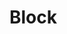 # Block
<address>
<article> 
<aside> 
<audio> 
<blockquote>
<canvas>
<dd>
<div>
<dl>
<fieldset>
<figcaption> 
<figure> 
<footer> 
<form>
<h1>, <h2>, <h3>, <h4>, <h5>, <h6>
<header> 
<hgroup> 
<hr>
<li>
<main>
<nav>
<noscript>
<ol>
<output> 
<p>
<pre>
<section> 
<table>
<tfoot>
<ul>
<video>
